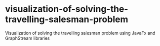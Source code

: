 # visualization-of-solving-the-travelling-salesman-problem
Visualization of solving the travelling salesman problem using JavaFx and GraphStream libraries
